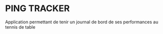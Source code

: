 # PING TRACKER
Application permettant de tenir un journal de bord de ses performances au tennis de table
